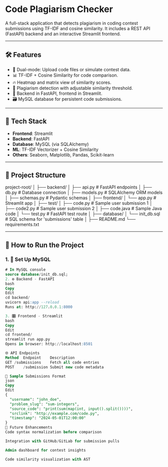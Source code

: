 # Code Plagiarism Checker

A full-stack application that detects plagiarism in coding contest submissions using TF-IDF and cosine similarity. It includes a REST API (FastAPI) backend and an interactive Streamlit frontend.

---

## 🛠️ Features

- 📁 Dual-mode: Upload code files or simulate contest data.
- 📊 TF-IDF + Cosine Similarity for code comparison.
- 🔥 Heatmap and matrix view of similarity scores.
- 🚨 Plagiarism detection with adjustable similarity threshold.
- 🧠 Backend in FastAPI, frontend in Streamlit.
- 🗃️ MySQL database for persistent code submissions.

---

## 🧩 Tech Stack

- **Frontend**: Streamlit
- **Backend**: FastAPI
- **Database**: MySQL (via SQLAlchemy)
- **ML**: TF-IDF Vectorizer + Cosine Similarity
- **Others**: Seaborn, Matplotlib, Pandas, Scikit-learn

---

## 📂 Project Structure

project-root/
│
├── backend/
│ ├── api.py # FastAPI endpoints
│ ├── db.py # Database connection
│ ├── models.py # SQLAlchemy ORM models
│ ├── schemas.py # Pydantic schemas
│
├── frontend/
│ └── app.py # Streamlit app
│
├── test/
│ ├── code.py # Sample user submission 1
│ ├── code2.py # Sample user submission 2
│ ├── code.java # Sample Java code
│ └── test.py # FastAPI test route
│
├── database/
│ └── init_db.sql # SQL schema for 'submissions' table
│
├── README.md
└── requirements.txt 


---

## 🚀 How to Run the Project

### 1. 🧰 Set Up MySQL

```sql
# In MySQL console
source database/init_db.sql;
2. ⚙️ Backend - FastAPI
bash
Copy
Edit
cd backend/
uvicorn api:app --reload
Runs at: http://127.0.0.1:8000

3. 🎛️ Frontend - Streamlit
bash
Copy
Edit
cd frontend/
streamlit run app.py
Opens in browser: http://localhost:8501

🌐 API Endpoints
Method	Endpoint	Description
GET	/submissions	Fetch all code entries
POST	/submission	Submit new code metadata

🧪 Sample Submissions Format
json
Copy
Edit
{
  "username": "john_doe",
  "problem_slug": "sum-integers",
  "source_code": "print(sum(map(int, input().split())))",
  "srclink": "http://example.com/code.py",
  "timestamp": "2024-05-01T12:00:00"
}
🎯 Future Enhancements
Code syntax normalization before comparison

Integration with GitHub/GitLab for submission pulls

Admin dashboard for contest insights

Code similarity visualization with AST

